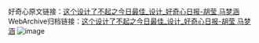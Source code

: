 好奇心原文链接：[这个设计了不起之今日最佳_设计_好奇心日报-胡莹 马梦涵](https://www.qdaily.com/articles/10889.html)
WebArchive归档链接：[这个设计了不起之今日最佳_设计_好奇心日报-胡莹 马梦涵](http://web.archive.org/web/20160421143917/http://www.qdaily.com/articles/10889.html)
![image](http://ww3.sinaimg.cn/large/007d5XDply1g3wceseh6nj30r6cn2b29)